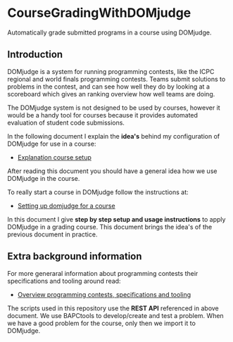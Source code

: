 # CourseGradingWithDOMjudge

Automatically grade submitted programs in a course using DOMjudge.

## Introduction

DOMjudge is a system for running programming contests, like the ICPC regional and world finals programming contests.
Teams submit solutions to problems in the contest, and can see how well they do by looking at a scoreboard which
gives an ranking overview how well teams are doing. 


The DOMjudge system is not designed to be used by courses, however it would be a handy tool for courses because it provides  automated evaluation of 
student code submissions. 


In the following document I explain the **idea's** behind my configuration of DOMjudge for use in a course:

* [Explanation course setup](Explanation_course_setup.md)

After reading this document you should have a general idea how we use DOMjudge in the course.

To really start a course in DOMjudge follow the instructions at:


* [Setting up domjudge for a course](Setting_up_domjudge_for_a_course.md)


In this document I give **step by step setup and usage instructions** to apply DOMjudge in a grading course. This document brings the idea's of the previous document in practice.

## Extra background information


For more generaral information about programming contests their specifications and tooling around read:

* [Overview programming contests, specifications and tooling](Programming_contests_specifications_and_tooling.md)

The scripts used in this repository use the **REST API** referenced in above document. We use BAPCtools to develop/create and test a problem. When we have a good problem for the course, only then we import it to DOMjudge.
  

